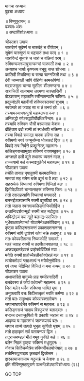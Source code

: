 मागचा अध्याय  
पुढचा अध्याय  
  
॥ विष्णुपुराणम् ॥  
पञ्चमः अंशः  
॥ अष्टाविंशोऽध्यायः ॥  
  
श्रीपराशर उवाच  
चारुदेष्णं सुदेष्णं च चारुदेहं च वीर्यवान् ।  
सुषेणं चारुगुप्तं च भद्रचारुं तथा परम् ॥ १ ॥  
चारुविन्दं सुचारुं च चारुं च बलिनां वरम् ।  
रुक्मिण्यजनयत्पुत्रान्कन्यां चारुमतीं तथा ॥ २ ॥  
अन्याश्च भार्याः कृष्णस्य बभूवुः सप्त शोभनाः ।  
कालिदी मित्रविन्दा च सत्या चाग्नजिती तथा ॥ ३ ॥  
देवी जाम्बवती चापि रोहिणी कामरूपिणी ।  
मद्रराजसुता चान्या सुशीला शीलमण्डना ॥ ४ ॥  
सत्राजिती सत्यभामा लक्ष्मणा चारुहासिनी ।  
षोडशासन् सहस्राणि स्त्रीणामन्यानि चक्रिणः ॥ ५ ॥  
प्रद्युम्नोऽपि महावीर्यो रुक्मिणस्तनयां शुभाम् ।  
स्वयम्वरे तां जग्राह सा च तं तनयं हरेः ॥ ६ ॥  
तस्यामस्याभवत्पुत्रो महाबलपराक्रमः ।  
अनिरुद्धो रणेऽरुद्धवीर्योदधिररिन्दमः ॥ ७ ॥  
तस्यापि रुक्मिणः पौत्रीं वरयामास केशवः ।  
दौहित्राय ददौ रक्मी तां स्पर्धन्नपि चक्रिणा ॥ ८ ॥  
तस्या विवाहे रामाद्या यादवा हरिणा सह ।  
रुक्मिणो नगरं जग्मुर्नाम्ना भोजकटं द्विज ॥ ९ ॥  
विवाहे तत्र निर्वृत्ते प्राद्युम्नेस्तु महात्मनः ।  
कलिङ्गराजप्रमुखा रुक्मिणं वाक्यमब्रुवन् ॥ १० ॥  
अनक्षज्ञो हली द्युते तथास्य व्यसनं महत् ।  
तज्जयामो बलं कस्माद्द्युतेनैनं महाबलम् ॥ ११ ॥  
श्रीपराशर उवाच  
तथेति तानाह नृपान्रुक्मी बलमदान्वितः ।  
सभायां सह रामेण चक्रे द्यूतं च वै तदा ॥ १२ ॥  
सहस्रमेकं निष्काणां रुक्मिणा विजितो बलः ।  
द्वितीयेऽपिपणे चान्यत्सहस्रं रुक्मिणा जितः ॥ १३ ॥  
ततो दशसहस्राणि निष्काणां पणमाददे ।  
बलभद्रोऽजयत्तानि रुक्मी द्युतविदां वरः ॥ १४ ॥  
ततो जहास स्वनवत्कलिङ्गाधिपतिर्द्विज ।  
दन्तान्विदर्शयन्मूढो रुक्मी चाह मदोद्धतः ॥ १५ ॥  
अविद्योऽयं मया द्यूते बलभद्रः पराजितः ।  
भुधैवाक्षावलेपान्धो योऽवमेनेऽक्षकोविदान् ॥ १६ ॥  
दृष्ट्वा कलिङ्गराजन्तं प्रकाशदशनाननम् ।  
रुक्मिणं चापि दुर्वाक्यं कोपं चक्रे हलायुधः ॥ १७ ॥  
ततः कोपपरीतात्मा निष्ककोटिं समाददे ।  
ग्लहं जग्राह रुक्मी च तदर्थेक्षानपातयत् ॥ १८ ॥  
अजयद्बलदेवस्तं प्राहोच्चैर्विजितं मया ।  
मयेति रुक्मी प्राहोच्चैरलीकोक्तेरलं बल ॥ १९ ॥  
त्वयोक्तोऽयं ग्लहःसत्यं न मयैषोनुमोदितः ।  
एवं त्वया चेद्विजितं विजितं न मया कथम् ॥ २० ॥  
श्रीपराशर उवाच  
अथान्तरिक्षे वागुच्चेः प्राह गम्भीरनादिनी ।  
बलदेवस्य तं कोपं वर्धयन्ती महात्मनः ॥ २१ ॥  
जितं बलेन धर्मेण रुक्मिणा भाषितं मृषा ।  
अनुक्त्वापि वचः किञ्चित्कृतं भवति कर्मणा ॥ २२ ॥  
ततो बलः समुत्थाय कोपसंरक्तलोचनः ।  
जघानाष्टपदेनैव रुक्मिणं स महाबलः ॥ २३ ॥  
कलिङ्गराजं चादाय विस्फुरन्तं बलाद्बलः ।  
बभञ्ज दन्तान्कुपितो यैः प्रकाशैः जहास सः ॥ २४ ॥  
आकृष्य च महास्तम्भं जातरूपमयं बलः ।  
जघान तान्ये तत्पक्षे भूभृतः कुपितो भृशम् ॥ २५ ॥  
ततो हाहाकृतं सर्वं पलायनपरं द्विज ।  
तद्‌राजमण्डलं भीतं बभूव कुपिते बले ॥ २६ ॥  
बलेन निहतं दृष्ट्वा रुक्मिणं मधुसूदनः ।  
नोवाच किञ्चिन्मैत्रेय रुक्मिणीबलयोर्भयात् ॥ २७ ॥  
ततोनिरुद्धमादाय कृतदारं द्विजोत्तम ।  
द्वारकामाजगामाथ यदुचक्रं च केशवः ॥ २८ ॥  
इति श्रीविष्णुमहापुराणे पञ्चमेंऽशेऽष्टाविंशोध्यायः (२८)  
  
GO TOP
